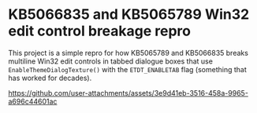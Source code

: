 ﻿# KB5066835 and KB5065789 Win32 edit control breakage repro

This project is a simple repro for how KB5065789 and KB5066835 breaks multiline Win32 
edit controls in tabbed dialogue boxes that use `EnableThemeDialogTexture()` with the
`ETDT_ENABLETAB` flag (something that has worked for decades).

https://github.com/user-attachments/assets/3e9d41eb-3516-458a-9965-a696c44601ac